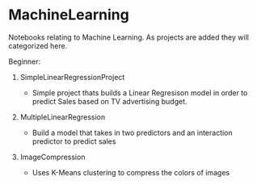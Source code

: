 # MachineLearning
Notebooks relating to Machine Learning. As projects are added they will categorized here.

Beginner:

1. SimpleLinearRegressionProject
    -  Simple project thats builds a Linear Regresison model in order to predict Sales based on TV advertising budget.
  
2. MultipleLinearRegression
    - Build a model that takes in two predictors and an interaction predictor to predict sales
  
3. ImageCompression
    - Uses K-Means clustering to compress the colors of images
